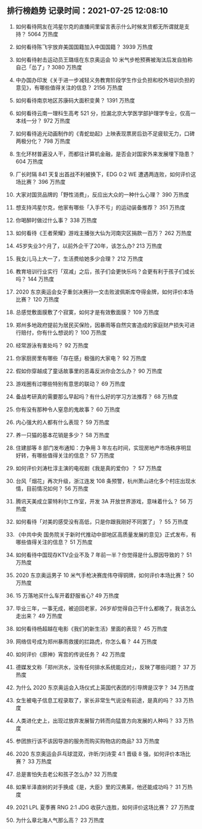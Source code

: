 
## 排行榜趋势 记录时间：2021-07-25 12:08:10
  
  1. 如何看待网友在鸿星尔克的直播间里留言表示什么时候发货都无所谓就是支持？ 5064 万热度
    
  2. 如何看待陈飞宇放弃美国国籍加入中国国籍？ 3939 万热度
    
  3. 如何看待射击运动员王璐瑶在东京奥运会 10 米气步枪预赛被淘汰后发自拍称自己「怂了」? 3080 万热度
    
  4. 中办国办印发《关于进一步减轻义务教育阶段学生作业负担和校外培训负担的意见》，有哪些值得关注的信息？ 2156 万热度
    
  5. 如何看待南京地区苏康码大面积变黄？ 1391 万热度
    
  6. 如何看待云南一理科生高考 521 分，捡漏北京大学医学部护理学专业，仅高一本线一分？ 972 万热度
    
  7. 如何看待追光动画制作的《青蛇劫起》上映表现票房后劲不足疲软无力，口碑两极分化？ 798 万热度
    
  8. 生化环材普遍没人干，而都往计算机金融，是否会对国家外来发展埋下隐患？ 604 万热度
    
  9. 厂长时隔 841 天复出首战不利被换下，EDG 0:2 WE 遭遇两连败，如何评价这场比赛？ 396 万热度
    
  10. 大家对国货品牌的「野性消费」，反应出大众的一种什么心理？ 390 万热度
    
  11. 想支持鸿星尔克，他家有哪些「入手不亏」的运动装备推荐？ 351 万热度
    
  12. 你喝醉时做过什么事？ 338 万热度
    
  13. 如何看待《王者荣耀》游戏主播张大仙为河南灾区捐款一百万？ 262 万热度
    
  14. 45岁失业3个月了，以前外企干了20年，该怎么办? 213 万热度
    
  15. 我女儿马上大一了，生活费给她多少合理？ 212 万热度
    
  16. 教育培训行业实行「双减」之后，孩子们会更快乐吗？会更有利于孩子们成长吗？ 144 万热度
    
  17. 2020 东京奥运会女子重剑决赛孙一文击败波佩斯库夺得金牌，如何评价本场比赛？ 120 万热度
    
  18. 总感觉敷面膜敷了个寂寞，如何才是有效敷面膜？ 109 万热度
    
  19. 郑州多地政府提前为居民买保险，因暴雨等自然灾害造成的家庭财产损失可进行赔付，你有什么想说的？ 100 万热度
    
  20. 经常游泳有害处吗？ 92 万热度
    
  21. 你家厨房里有哪些「存在感」极强的大家电？ 92 万热度
    
  22. 假如你穿越成了童话故事里的恶毒反派你会怎么办？ 90 万热度
    
  23. 游戏圈有过哪些特别有意思的联动？ 69 万热度
    
  24. 备战考研真的需要那么早起吗？有什么好的学习方法推荐？ 68 万热度
    
  25. 你有没有那种令人窒息的鬼故事？ 60 万热度
    
  26. 内心强大的人都有什么表现？ 59 万热度
    
  27. 养一只猫的基本花销是多少？ 58 万热度
    
  28. 住建部等 8 部门发布通知：力争用 3 年左右时间，实现房地产市场秩序明显好转，有哪些值得关注的信息？ 57 万热度
    
  29. 如何评价刘涛杜淳主演的电视剧《我是真的爱你》？ 57 万热度
    
  30. 台风「烟花」再次升级，浙江连发 108 条预警，杭州萧山进化多个村庄出现水情，目前情况如何？ 56 万热度
    
  31. 腾讯天美成立蒙特利尔工作室，开发 3A 开放世界游戏，意味着什么？ 56 万热度
    
  32. 如何看待「对美的感受没有高低，只是你跟我刚好不同罢了」？ 55 万热度
    
  33. 《中共中央 国务院关于新时代推动中部地区高质量发展的意见》正式发布，有哪些值得关注的信息？ 51 万热度
    
  34. 如何看待中国现存KTV企业不及 7 年前一半？你觉得是什么原因导致的？ 51 万热度
    
  35. 2020 东京奥运男子 10 米气手枪决赛庞伟夺得铜牌，如何评价本场比赛？ 50 万热度
    
  36. 15 万落地买什么车开着舒服省心? 49 万热度
    
  37. 毕业三年，一事无成，被迫回老家，26岁却觉得自己干什么都晚了，我该怎么走出来？ 49 万热度
    
  38. 如何看待杨超越在电影《我们的新生活》里面的表现？ 45 万热度
    
  39. 网络信号成为郑州暴雨救援的拦路虎，你怎么看？ 44 万热度
    
  40. 如何评价《原神》宵宫的传说任务？ 42 万热度
    
  41. 德媒发文称「郑州洪水，没有任何排水系统能应对」，反映了哪些问题？ 37 万热度
    
  42. 为什么 2020 东京奥运会入场仪式上英国代表团的引导牌是汉字？ 34 万热度
    
  43. 女生被电子信息工程录取了，家长非常生气说没有前途，是真的吗？ 33 万热度
    
  44. 人类进化史上，出现过放弃发展智力转而向猛兽方向发展的人种吗？ 33 万热度
    
  45. 参团旅行该不该因导游的服务而购买购物店的商品? 33 万热度
    
  46. 2020 东京奥运会乒乓球混双，许昕/刘诗雯 4:1 晋级 8 强，如何评价本场比赛？ 33 万热度
    
  47. 总是害怕失去老公和孩子怎么办? 32 万热度
    
  48. 如果半泽直树的对手换成《是，大臣》里的汉弗莱，他还能成功吗？ 31 万热度
    
  49. 2021 LPL 夏季赛 RNG 2:1 JDG 收获六连胜，如何评价这场比赛？ 27 万热度
    
  50. 为什么章北海人气那么高？ 23 万热度
    